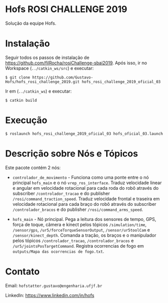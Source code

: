 # Hofs ROSI CHALLENGE 2019

Solução da equipe Hofs.

# Instalação

Seguir todos os passos de instalação de https://github.com/filRocha/rosiChallenge-sbai2019.
Após isso, ir no Workspace (`../catkin_ws/src`) e executar:

```
$ git clone https://github.com/Gustavo-Hofs/hofs_rosi_challenge_2019.git hofs_rosi_challenge_2019_oficial_03
```

Ir em (`../catkin_ws`) e executar:

```
$ catkin build
```

# Execução

```
$ roslaunch hofs_rosi_challenge_2019_oficial_03 hofs_oficial_03.launch
```

# Descrição sobre Nós e Tópicos

Este pacote contém 2 nós:

- `controlador_de_movimento` - Funciona como uma ponte entre o nó principal `hofs_main` e o nó `vrep_ros_interface`. Traduz velocidade linear e angular em velocidade rotacional para cada roda do robô através do subscriber `/controlador_tracao` e do publisher `/rosi/command_traction_speed`. Traduz velocidade frontal e traseira em velocidade rotacional para cada braço do robô através do subscriber `/controlador_bracos` e do publisher `/rosi/command_arms_speed`.

- `hofs_main` - Nó principal. Pega a leitura dos sensores de tempo, GPS, força de toque, câmera e kinect pelos tópicos `/simulation/time`, `/sensor/gps`, `/ur5/forceTorqueSensorOutput`, `/sensor/ur5toolCam` e `/sensor/kinect_depth`. Comanda a tração, os braços e o manipulador pelos tópicos `/controlador_tracao`, `/controlador_bracos` e `/ur5/jointsPosTargetCommand`. Registra ocorrencias de fogo em `outputs/Mapa das ocorrencias de fogo.txt`.

# Contato

Email: `hofstatter.gustavo@engenharia.ufjf.br`

LinkedIn: https://www.linkedin.com/in/hofs
